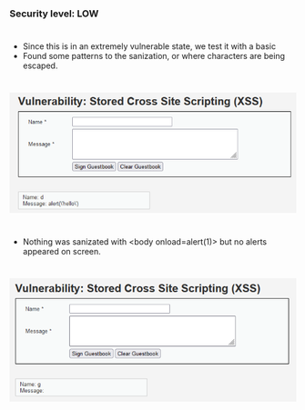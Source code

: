 ### Security level: LOW
# 
* Since this is in an extremely vulnerable state, we test it with a basic <script> tag with an alert function.
#
![](./images/XSS_S1.png)
![](./images/XSS_S2.png)
#
* It was saved onto the website, as we can see from the source code.
#
![](./images/XSS_S3.png)
![](./images/XSS_S4.png)
* Whenever I reload the page, it would repeat the alert and create more entries onto the guestbook. To avoid
  this, I would need to clear it via the form button.
![](./images/XSS_S5.png)
#
### Security level: MEDIUM
# 
* Changing capitilization for tags didnt work, such as <scrIPT> alert('hello') </script>
* Found some patterns to the sanization, or where characters are being escaped.
#
![](./images/XSS_S1LVL2.png)
#
* Nothing was sanizated with <body<meta> onload=alert(1)><meta> but no alerts appeared on screen.
#
![](./images/XSS_S2LVL2.png)
#
